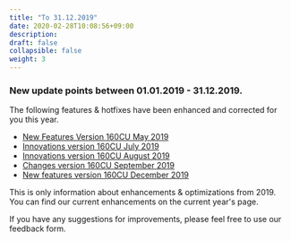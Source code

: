 ```yaml
---
title: "To 31.12.2019"
date: 2020-02-28T10:08:56+09:00
description: 
draft: false
collapsible: false
weight: 3
---
```

### New update points between 01.01.2019 - 31.12.2019.

The following features & hotfixes have been enhanced and corrected for you this year.

- [New Features Version 160CU May 2019](\files\newandplanned\2019\Connector_NAV_Update_Sales_Overview_May_2019.pdf)
- [Innovations version 160CU July 2019](\files\newandplanned\2019\Connector_NAV_Update_Sales_Overview_July_2019.pdf)
- [Innovations version 160CU August 2019](\files\newandplanned\2019\Operational_Overview_August_2019.pdf)
- [Changes version 160CU September 2019](\files\newandplanned\2019\Operational_Overview_September_2019.pdf)
- [New features version 160CU December 2019](files\newandplanned\2019\Connector_NAV_Update_Sales_Overview_December_2019.pdf)

This is only information about enhancements & optimizations from 2019. You can find our current enhancements on the current year's page.

If you have any suggestions for improvements, please feel free to use our feedback form.